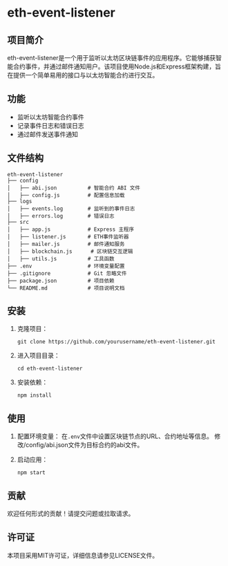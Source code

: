 # eth-event-listener

## 项目简介
eth-event-listener是一个用于监听以太坊区块链事件的应用程序。它能够捕获智能合约事件，并通过邮件通知用户。该项目使用Node.js和Express框架构建，旨在提供一个简单易用的接口与以太坊智能合约进行交互。

## 功能
- 监听以太坊智能合约事件
- 记录事件日志和错误日志
- 通过邮件发送事件通知

## 文件结构
```
eth-event-listener
├── config
│   ├── abi.json          # 智能合约 ABI 文件
│   ├── config.js         # 配置信息加载
├── logs
│   ├── events.log        # 监听到的事件日志
│   ├── errors.log        # 错误日志
├── src
│   ├── app.js            # Express 主程序
│   ├── listener.js       # ETH事件监听器
│   ├── mailer.js         # 邮件通知服务
│   ├── blockchain.js      # 区块链交互逻辑
│   ├── utils.js          # 工具函数
├── .env                  # 环境变量配置
├── .gitignore            # Git 忽略文件
├── package.json          # 项目依赖
└── README.md             # 项目说明文档
```

## 安装
1. 克隆项目：
   ```
   git clone https://github.com/yourusername/eth-event-listener.git
   ```
2. 进入项目目录：
   ```
   cd eth-event-listener
   ```
3. 安装依赖：
   ```
   npm install
   ```

## 使用
1. 配置环境变量：
   在`.env`文件中设置区块链节点的URL、合约地址等信息。
   修改/config/abi.json文件为目标合约的abi文件。
   
2. 启动应用：
   ```
   npm start
   ```

## 贡献
欢迎任何形式的贡献！请提交问题或拉取请求。

## 许可证
本项目采用MIT许可证，详细信息请参见LICENSE文件。